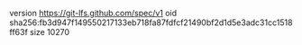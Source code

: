 version https://git-lfs.github.com/spec/v1
oid sha256:fb3d947f149550217133eb718fa87fdfcf21490bf2d1d5e3adc31cc1518ff63f
size 10270
